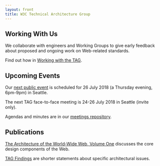 ```yaml
---
layout: front
title: W3C Technical Architecture Group
---
```





<div class="row">
<div class="col-sm-4">

<h2><span class="glyphicon glyphicon-wrench" aria-hidden="true"></span> Working With Us</h2>

<p>We collaborate with engineers and Working Groups to give early feedback about proposed and ongoing work on Web-related standards.</p>

<p>Find out how in <a href="/workmode/">Working with the TAG</a>.</p>


</div>
<div class="col-sm-4">
  
<h2><span class="glyphicon glyphicon-calendar" aria-hidden="true"></span> Upcoming Events</h2>

<p>Our <a href="https://ti.to/w3c-tag/meet-the-tag-seattle">next public event</a> is scheduled for 26 July 2018 (a Thursday evening, 6pm-9pm) in Seattle.</p>

<p>The next TAG face-to-face meeting is 24-26 July 2018 in Seattle (invite only).</p>

<p>Agendas and minutes are in our <a href="https://github.com/w3ctag/meetings">meetings repository</a>.</p>

</div>
<div class="col-sm-4">

<h2><span class="glyphicon glyphicon-book" aria-hidden="true"></span> Publications</h2>

<p><a href="https://www.w3.org/TR/webarch/">The Architecture of the World-Wide Web, Volume One</a> discusses the core design components of the Web.</p>

<p><a href="/findings/">TAG Findings</a> are shorter statements about specific architectural issues.</p>

</div>
</div>

